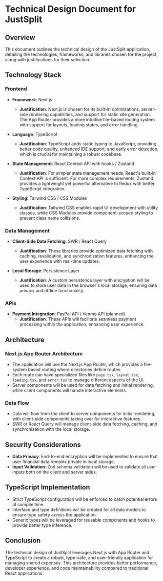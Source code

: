 # Technical Design Document for JustSplit

## Overview

This document outlines the technical design of the JustSplit application, detailing the technologies, frameworks, and libraries chosen for the project, along with justifications for their selection.

## Technology Stack

### Frontend

- **Framework**: Next.js
  - **Justification**: Next.js is chosen for its built-in optimizations, server-side rendering capabilities, and support for static site generation. The App Router provides a more intuitive file-based routing system with support for layouts, loading states, and error handling.

- **Language**: TypeScript
  - **Justification**: TypeScript adds static typing to JavaScript, providing better code quality, enhanced IDE support, and early error detection, which is crucial for maintaining a robust codebase.

- **State Management**: React Context API with hooks / Zustand
  - **Justification**: For simpler state management needs, React's built-in Context API is sufficient. For more complex requirements, Zustand provides a lightweight yet powerful alternative to Redux with better TypeScript integration.

- **Styling**: Tailwind CSS / CSS Modules
  - **Justification**: Tailwind CSS enables rapid UI development with utility classes, while CSS Modules provide component-scoped styling to prevent class name collisions.

### Data Management

- **Client-Side Data Fetching**: SWR / React Query
  - **Justification**: These libraries provide optimized data fetching with caching, revalidation, and synchronization features, enhancing the user experience with real-time updates.

- **Local Storage**: Persistence Layer
  - **Justification**: A custom persistence layer with encryption will be used to store user data in the browser's local storage, ensuring data privacy and offline functionality.

### APIs

- **Payment Integration**: PayPal API / Venmo API (planned)
  - **Justification**: These APIs will facilitate seamless payment processing within the application, enhancing user experience.

## Architecture

### Next.js App Router Architecture

- The application will use the Next.js App Router, which provides a file-system based routing where directories define routes.
- Each route can have specialized files like `page.tsx`, `layout.tsx`, `loading.tsx`, and `error.tsx` to manage different aspects of the UI.
- Server components will be used for data fetching and initial rendering, while client components will handle interactive elements.

### Data Flow

- Data will flow from the client to server components for initial rendering, with client-side components taking over for interactive features.
- SWR or React Query will manage client-side data fetching, caching, and synchronization with the local storage.

## Security Considerations

- **Data Privacy**: End-to-end encryption will be implemented to ensure that user financial data remains private in local storage.
- **Input Validation**: Zod schema validation will be used to validate all user inputs both on the client and server sides.

## TypeScript Implementation

- Strict TypeScript configuration will be enforced to catch potential errors at compile time.
- Interface and type definitions will be created for all data models to ensure type safety across the application.
- Generic types will be leveraged for reusable components and hooks to provide better type inference.

## Conclusion

The technical design of JustSplit leverages Next.js with App Router and TypeScript to create a robust, type-safe, and user-friendly application for managing shared expenses. This architecture provides better performance, developer experience, and code maintainability compared to traditional React applications.